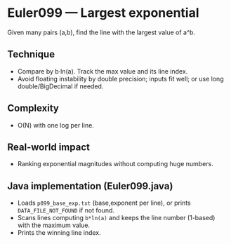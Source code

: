 # Euler099 — Largest exponential

Given many pairs (a,b), find the line with the largest value of a^b.

## Technique

- Compare by b·ln(a). Track the max value and its line index.
- Avoid floating instability by double precision; inputs fit well; or use long double/BigDecimal if needed.

## Complexity
- O(N) with one log per line.

## Real-world impact
- Ranking exponential magnitudes without computing huge numbers.

## Java implementation (Euler099.java)
- Loads `p099_base_exp.txt` (base,exponent per line), or prints `DATA_FILE_NOT_FOUND` if not found.
- Scans lines computing `b*ln(a)` and keeps the line number (1-based) with the maximum value.
- Prints the winning line index.

